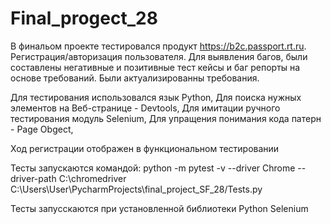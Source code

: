 # Final_progect_28

В финальом проекте тестировался продукт https://b2c.passport.rt.ru. Регистрация/авторизация пользователя.
Для выявления багов, были составлены негативные и позитивные тест кейсы и баг репорты на основе требований. 
Были актуализированны требования.

Для тестирования использовался язык Python,
Для поиска нужных элементов на Веб-странице - Devtools,
Для имитации ручного тестирования модуль Selenium,
Для упращения понимания кода патерн - Page Obgect,

Ход регистрации отображен в функциональном тестировании

Тесты запускаются командой:
python -m pytest -v --driver Chrome --driver-path C:\chromedriver C:\Users\User\PycharmProjects\final_project_SF_28/Tests.py

Тесты запусскаются при установленной библиотеки Python Selenium
